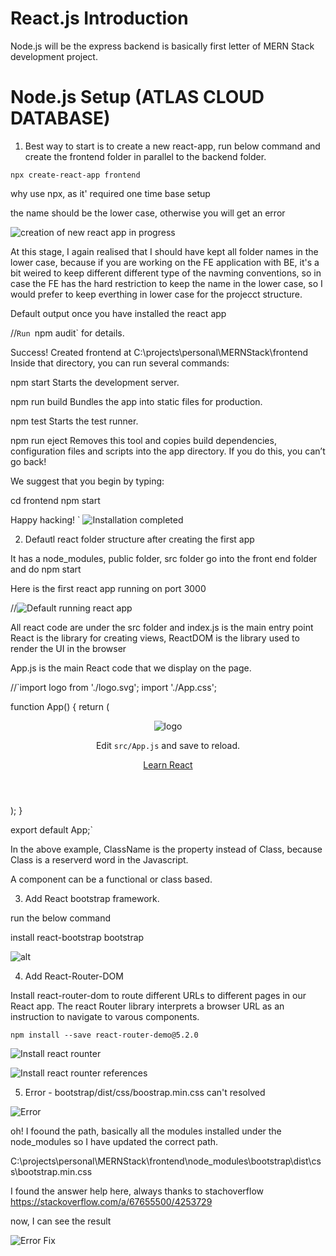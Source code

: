 # React.js Introduction
Node.js will be the express backend is basically first letter of MERN Stack development project.

# Node.js Setup (ATLAS CLOUD DATABASE)

1.	Best way to start is to create a new react-app, run below command and create the frontend folder in parallel to the backend folder.

`npx create-react-app frontend`

why use npx, as it' required one time base setup

the name should be the lower case, otherwise you will get an error

![creation of new react app in progress](https://github.com/jitendrasoni/MERNStack/blob/main/Setup/React/image/001%20InProgress.png?raw=true)

At this stage, I again realised that I should have kept all folder names in the lower case, because if you are working on the FE application with BE, it's a bit weired to keep different different type of the navming conventions, so in case the FE has the hard restriction to keep the name in the lower case, so I would prefer to keep everthing in lower case for the projecct structure.

Default output once you have installed the react app

//`Run `npm audit` for details.

Success! Created frontend at C:\projects\personal\MERNStack\frontend
Inside that directory, you can run several commands:

  npm start
    Starts the development server.

  npm run build
    Bundles the app into static files for production.

  npm test
    Starts the test runner.

  npm run eject
    Removes this tool and copies build dependencies, configuration files
    and scripts into the app directory. If you do this, you can’t go back!

We suggest that you begin by typing:

  cd frontend
  npm start

Happy hacking!
`
![Installation completed](https://raw.githubusercontent.com/jitendrasoni/MERNStack/main/Setup/React/image/002%20React%20Application%20completed.png)

2. Defautl react folder structure after creating the first app

It has a node_modules, public folder, src folder
go into the front end folder and do npm start

Here is the first react app running on port 3000

//![Default running react app](https://raw.githubusercontent.com/jitendrasoni/MERNStack/main/Setup/React/image/003%20Start%20React%20App.png)


All react code are under the src folder and index.js is the main entry point
React is the library for creating views, ReactDOM is the library used to render the UI in the browser


App.js is the main React code that we display on the page.

//`import logo from './logo.svg';
import './App.css';

function App() {
  return (
    <div className="App">
      <header className="App-header">
        <img src={logo} className="App-logo" alt="logo" />
        <p>
          Edit <code>src/App.js</code> and save to reload.
        </p>
        <a
          className="App-link"
          href="https://reactjs.org"
          target="_blank"
          rel="noopener noreferrer"
        >
          Learn React
        </a>
      </header>
    </div>
  );
}

export default App;`

In the above example, ClassName is the property instead of Class, because Class is a reserverd word in the Javascript.

A component can be a functional or class based.

3. Add React bootstrap framework.

run the below command 

install react-bootstrap bootstrap

![alt](https://raw.githubusercontent.com/jitendrasoni/MERNStack/main/Setup/React/image/004%20Install%20bootstrap.png)

4. Add React-Router-DOM

Install react-router-dom to route different URLs to different pages in our React app. The react Router library interprets a browser URL as an instruction to navigate to varous components.

`npm install --save react-router-demo@5.2.0`

![Install react rounter](https://github.com/jitendrasoni/MERNStack/blob/main/Setup/React/image/005%20install%20React%20Routers.png?raw=true)


![Install react rounter references](https://github.com/jitendrasoni/MERNStack/blob/main/Setup/React/image/006%20Package%20Information.png?raw=true)

5. Error - bootstrap/dist/css/boostrap.min.css can't resolved

![Error](https://github.com/jitendrasoni/MERNStack/blob/main/Setup/React/image/007%20Error.png?raw=true)

oh! I foound the path, basically all the modules installed under the node_modules so I have updated the correct path.


C:\projects\personal\MERNStack\frontend\node_modules\bootstrap\dist\css\bootstrap.min.css

I found the answer help here, always thanks to stachoverflow
https://stackoverflow.com/a/67655500/4253729

now, I can see the result

![Error Fix ](https://github.com/jitendrasoni/MERNStack/blob/main/Setup/React/image/008%20Final%20Result.png?raw=true)
